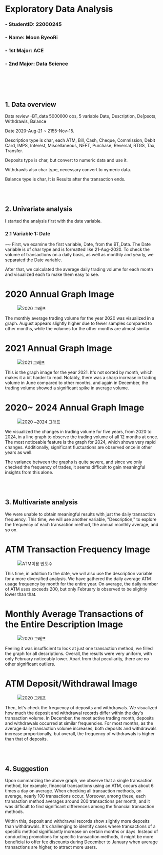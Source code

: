 # Exploratory Data Analysis 
### - StudentID: 22000245
### - Name: Moon ByeoRi
### - 1st Major: ACE
### - 2nd Major: Data Science
<br>




<br><br>
## 1. Data overview <br>
Data review
-BT_data 5000000 obs, 5 variable
Date, Description, De[psots, Withdrawls, Balance

Date 2020-Aug-21 ~ 2155-Nov-15.

Description type is char, each ATM, Bill, Cash, Cheque, Commission, Debit Card, IMPS, Interest, Miscellaneous, NEFT, Purchase, Reversal, RTGS, Tax, Transfer.

Deposits type is char, but convert to numeric data and use it.

Withdrawls also char type, necessary convert to nymeric data.

Balance type is char, It is Results after the transaction ends.







<br><br>
## 2. Univariate analysis <br>

I started the analysis first with the date variable.

### 2.1 Variable 1: Date <br>
~~
First, we examine the first variable, Date, from the BT_Data. The Date variable is of char type and is formatted like 21-Aug-2020. To check the volume of transactions on a daily basis, as well as monthly and yearly, we separated the Date variable.

After that, we calculated the average daily trading volume for each month and visualized each to make them easy to see.
# 2020 Annual Graph Image
<figure>
  <img src="https://github.com/ssidnwm/bdt/blob/main/grap1.png?raw=true" alt="2020 그래프"/>
    
</figure>
The monthly average trading volume for the year 2020 was visualized in a graph. August appears slightly higher due to fewer samples compared to other months, while the volumes for the other months are almost similar.

# 2021 Annual Graph Image
<figure>
  <img src="https://github.com/ssidnwm/bdt/blob/main/grap2.png?raw=true" alt="2021 그래프"/>

</figure>
This is the graph image for the year 2021. It's not sorted by month, which makes it a bit harder to read. Notably, there was a sharp increase in trading volume in June compared to other months, and again in December, the trading volume showed a significant spike in average volume.

# 2020~ 2024 Annual Graph Image
<figure>
  <img src="https://github.com/ssidnwm/bdt/blob/main/grap3.png?raw=true" alt="2020 ~2024 그래프"/>

</figure>

We visualized the changes in trading volume for five years, from 2020 to 2024, in a line graph to observe the trading volume of all 12 months at once. The most noticeable feature is the graph for 2024, which shows very rapid changes. Additionally, significant fluctuations are observed once in other years as well.

The variance between the graphs is quite severe, and since we only checked the frequency of trades, it seems difficult to gain meaningful insights from this alone.



<br><br>
## 3. Multivariate analysis <br>

We were unable to obtain meaningful results with just the daily transaction frequency. This time, we will use another variable, "Description," to explore the frequency of each transaction method, the annual monthly average, and so on.

# ATM Transaction Frequency Image
<figure>
  <img src="https://github.com/ssidnwm/bdt/blob/main/grap4.png?raw=true" alt="ATM이용 빈도수"/>

</figure>
This time, in addition to the date, we will also use the description variable for a more diversified analysis. We have gathered the daily average ATM usage frequency by month for the entire year. On average, the daily number of ATM uses exceeds 200, but only February is observed to be slightly lower than that.

# Monthly Average Transactions of the Entire Description Image
<figure>
  <img src="https://github.com/ssidnwm/bdt/blob/main/grap5.png?raw=true" alt="2020 그래프"/>

</figure>
Feeling it was insufficient to look at just one transaction method, we filled the graph for all descriptions. Overall, the results were very uniform, with only February noticeably lower. Apart from that peculiarity, there are no other significant outliers.

# ATM Deposit/Withdrawal Image

<figure>
  <img src="https://github.com/ssidnwm/bdt/blob/main/grap6.png?raw=true" alt="2020 그래프"/>

</figure>

Then, let's check the frequency of deposits and withdrawals. We visualized how much the deposit and withdrawal records differ within the day's transaction volume. In December, the most active trading month, deposits and withdrawals occurred at similar frequencies. For most months, as the average daily transaction volume increases, both deposits and withdrawals increase proportionally, but overall, the frequency of withdrawals is higher than that of deposits.


<br><br>
## 4. Suggestion <br>

Upon summarizing the above graph, we observe that a single transaction method, for example, financial transactions using an ATM, occurs about 6 times a day on average. When checking all transaction methods, on average, nearly 100 transactions occur. Moreover, among these, each transaction method averages around 200 transactions per month, and it was difficult to find significant differences among the financial transaction methods.

Within this, deposit and withdrawal records show slightly more deposits than withdrawals. It's challenging to identify cases where transactions of a specific method significantly increase on certain months or days. Instead of conducting promotions for specific transaction methods, it might be more beneficial to offer fee discounts during December to January when average transactions are higher, to attract more users.